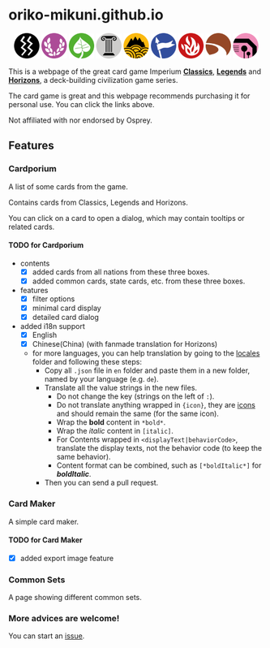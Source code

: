 # oriko-mikuni.github.io
<div align="center">
<img src="https://github.com/oriko-mikuni/oriko-mikuni.github.io/raw/main/public/suit_icon/powerR.png" height="50" alt="power">
<img src="https://github.com/oriko-mikuni/oriko-mikuni.github.io/raw/main/public/suit_icon/fameR.png" height="50" alt="fame">
<img src="https://github.com/oriko-mikuni/oriko-mikuni.github.io/raw/main/public/suit_icon/uncivilisedR.png" height="50" alt="uncivilised">
<img src="https://github.com/oriko-mikuni/oriko-mikuni.github.io/raw/main/public/suit_icon/civilisedR.png" height="50" alt="civilised">
<img src="https://github.com/oriko-mikuni/oriko-mikuni.github.io/raw/main/public/suit_icon/regionR.png" height="50" alt="region">
<img src="https://github.com/oriko-mikuni/oriko-mikuni.github.io/raw/main/public/suit_icon/tributaryR.png" height="50" alt="tributary">
<img src="https://github.com/oriko-mikuni/oriko-mikuni.github.io/raw/main/public/suit_icon/unrestR.png" height="50" alt="unrest">
<img src="https://github.com/oriko-mikuni/oriko-mikuni.github.io/raw/main/public/suit_icon/trade_routeR.png" height="50" alt="trade_route">
<img src="https://github.com/oriko-mikuni/oriko-mikuni.github.io/raw/main/public/suit_icon/gadgetR.png" height="50" alt="gadget">
</div>

This is a webpage of the great card game Imperium
**[Classics](https://www.ospreypublishing.com/uk/imperium-classics-9781472844743/)**,
**[Legends](https://www.ospreypublishing.com/uk/imperium-legends-9781472844750/)** and
**[Horizons](https://www.ospreypublishing.com/uk/imperium-horizons-9781472858368/)**,
a deck-building civilization game series.

The card game is great and this webpage recommends purchasing it
for personal use. You can click the links above.

Not affiliated with nor endorsed by Osprey.
## Features

### Cardporium
A list of some cards from the game.

Contains cards from Classics, Legends and Horizons.

You can click on a card to open a dialog, which may contain tooltips or related cards.

#### TODO for Cardporium
* contents
  * [x] added cards from all nations from these three boxes.
  * [x] added common cards, state cards, etc. from these three boxes.
* features
  * [x] filter options
  * [x] minimal card display
  * [x] detailed card dialog
* added i18n support
  * [x] English
  * [x] Chinese(China) (with fanmade translation for Horizons)
  * for more languages, you can help translation by going to the [locales](https://github.com/oriko-mikuni/oriko-mikuni.github.io/tree/main/src/locales) folder and following these steps:
    * Copy all `.json` file in `en` folder and paste them in a new folder, named by your language (e.g. `de`).
    * Translate all the value strings in the new files.
      * Do not change the key (strings on the left of `:`).
      * Do not translate anything wrapped in `{icon}`, they are [icons](https://github.com/oriko-mikuni/oriko-mikuni.github.io/wiki/Card-Maker---%E5%8D%A1%E7%89%8C%E5%88%B6%E4%BD%9C) and should remain the same (for the same icon).
      * Wrap the **bold** content in `*bold*`.
      * Wrap the *italic* content in `[italic]`.
      * For Contents wrapped in `<displayText|behaviorCode>`, translate the display texts, not the behavior code (to keep the same behavior).
      * Content format can be combined, such as `[*boldItalic*]` for ***boldItalic***.
    * Then you can send a pull request.

### Card Maker
A simple card maker.

#### TODO for Card Maker
* [x] added export image feature

### Common Sets
A page showing different common sets.

### More advices are welcome!
You can start an [issue](https://github.com/oriko-mikuni/oriko-mikuni.github.io/issues).

